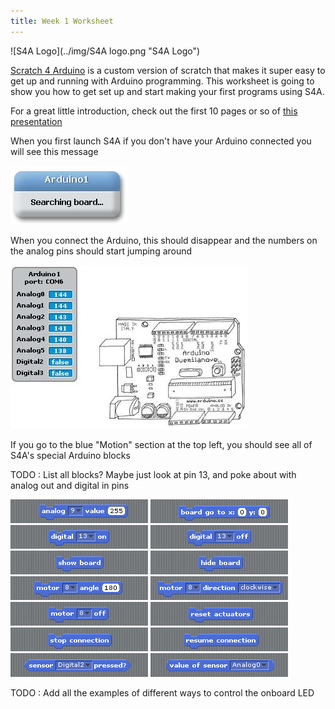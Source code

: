 ```yaml
---
title: Week 1 Worksheet
---
```


![S4A Logo](../img/S4A logo.png "S4A Logo")

<a href="http://s4a.cat">Scratch 4 Arduino</a> is a custom version of scratch that makes it super easy to get up and running with Arduino programming. This worksheet is going to show you how to get set up and start making your first programs using S4A.

For a great little introduction, check out the first 10 pages or so of <a href="http://seymoursmith.net/lesson-site/img/S4A Presentation.pdf">this presentation</a>

When you first launch S4A if you don't have your Arduino connected you will see this message

![S4A Searching](../img/S4ASearchingBoard.JPG "S4A Searching")

When you connect the Arduino, this should disappear and the numbers on the analog pins should start jumping around 

![S4A Arduino Sprite](../img/S4ASprite.JPG "S4A Arduino Sprite")

If you go to the blue "Motion" section at the top left, you should see all of S4A's special Arduino blocks

TODO : List all blocks? Maybe just look at pin 13, and poke about with analog out and digital in pins

![block_analogPinValue](../img/block_analogPinValue.png "block_analogPinValue")
![block_boardGoTo](../img/block_boardGoTo.png "block_boardGoTo")
![block_digitalPinOn](../img/block_digitalPinOn.png "block_digitalPinOn")
![block_digitalPinOff](../img/block_digitalPinOff.png "block_digitalPinOff")
![block_showBoard](../img/block_showBoard.png "block_showBoard")
![block_hideBoard](../img/block_hideBoard.png "block_hideBoard")
![block_motorAngle](../img/block_motorAngle.png "block_motorAngle")
![block_motorDirection](../img/block_motorDirection.png "block_motorDirection")
![block_motorOff](../img/block_motorOff.png "block_motorOff")
![block_resetActuators](../img/block_resetActuators.png "block_resetActuators")
![block_stopConnection](../img/block_stopConnection.png "block_stopConnection")
![block_resumeConnection](../img/block_resumeConnection.png "block_resumeConnection")
![block_sensorPressed](../img/block_sensorPressed.png "block_sensorPressed")
![block_valueOfSensor](../img/block_valueOfSensor.png "block_valueOfSensor")

TODO : Add all the examples of different ways to control the onboard LED